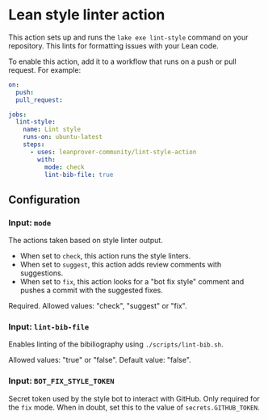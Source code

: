 # Lean style linter action

This action sets up and runs the `lake exe lint-style` command on your repository. This lints for formatting issues with your Lean code.

To enable this action, add it to a workflow that runs on a push or pull request. For example:
```yml
on:
  push:
  pull_request:

jobs:
  lint-style:
    name: Lint style
    runs-on: ubuntu-latest
    steps:
      - uses: leanprover-community/lint-style-action
        with:
          mode: check
          lint-bib-file: true
```

## Configuration

### Input: `mode`

The actions taken based on style linter output.

* When set to `check`, this action runs the style linters.
* When set to `suggest`, this action adds review comments with suggestions.
* When set to `fix`, this action looks for a "bot fix style" comment and pushes a commit with the suggested fixes.

Required. Allowed values: "check", "suggest" or "fix".

### Input: `lint-bib-file`

Enables linting of the bibiliography using `./scripts/lint-bib.sh`.

Allowed values: "true" or "false". Default value: "false".

### Input: `BOT_FIX_STYLE_TOKEN`

Secret token used by the style bot to interact with GitHub. Only required for the `fix` mode. When in doubt, set this to the value of `secrets.GITHUB_TOKEN`.

